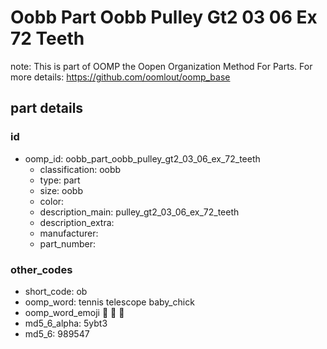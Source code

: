 # Oobb Part Oobb Pulley Gt2 03 06 Ex 72 Teeth  

note: This is part of OOMP the Oopen Organization Method For Parts. For more details: https://github.com/oomlout/oomp_base

##  part details





### id
* oomp_id: oobb_part_oobb_pulley_gt2_03_06_ex_72_teeth
  * classification: oobb
  * type: part
  * size: oobb
  * color: 
  * description_main: pulley_gt2_03_06_ex_72_teeth
  * description_extra: 
  * manufacturer: 
  * part_number: 

### other_codes
* short_code: ob
* oomp_word: tennis telescope baby_chick
* oomp_word_emoji :tennis: :telescope: :baby_chick:
* md5_6_alpha: 5ybt3
* md5_6: 989547